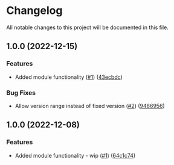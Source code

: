 # Changelog

All notable changes to this project will be documented in this file.

## 1.0.0 (2022-12-15)


### Features

* Added module functionality ([#1](https://github.com/justtrackio/terraform-aws-ecs-tracing/issues/1)) ([43ecbdc](https://github.com/justtrackio/terraform-aws-ecs-tracing/commit/43ecbdcd336d5843140526af83e85cf197d0f933))


### Bug Fixes

* Allow version range instead of fixed version ([#2](https://github.com/justtrackio/terraform-aws-ecs-tracing/issues/2)) ([9486956](https://github.com/justtrackio/terraform-aws-ecs-tracing/commit/9486956f5ad8f54e14a9b71d4dcda3b761012d30))

## 1.0.0 (2022-12-08)


### Features

* Added module functionality - wip ([#1](https://github.com/justtrackio/terraform-aws-ecs-tracing/issues/1)) ([64c1c74](https://github.com/justtrackio/terraform-aws-ecs-tracing/commit/64c1c74a50d7e87de833d750641897b35dcbe821))
